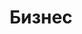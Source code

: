 ---
title: Бизнес
description: Статьи посвященные бизнесу
image: "buisness.jpg"
style:
    background: "#2a9d8f"
    color: "#fff"
---